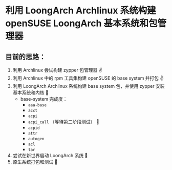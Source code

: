 # 利用 LoongArch Archlinux 系统构建 openSUSE LoongArch 基本系统和包管理器

## 目前的思路：

1. 利用 Archlinux 尝试构建 zypper 包管理器 ✌
2. 利用 Archlinux 中的 rpm 工具集构建 openSUSE 的 base system 并打包 ✌
3. 利用 LoongArch Archlinux 系统构建 base system 包，并使用 zypper 安装基本系统和内核 🤏
    - base-system 完成度：
        - `aaa-base`
        - `acct`
        - `acpi`
        - `acpi_call` （等待第二阶段测试） 📌
        - `acpid`
        - `attr`
        - `autogen`
        - `acl`
        - `tar`
4. 尝试在新世界启动 LoongArch 系统 🤏
5. 原生系统打包和测试 🤏

